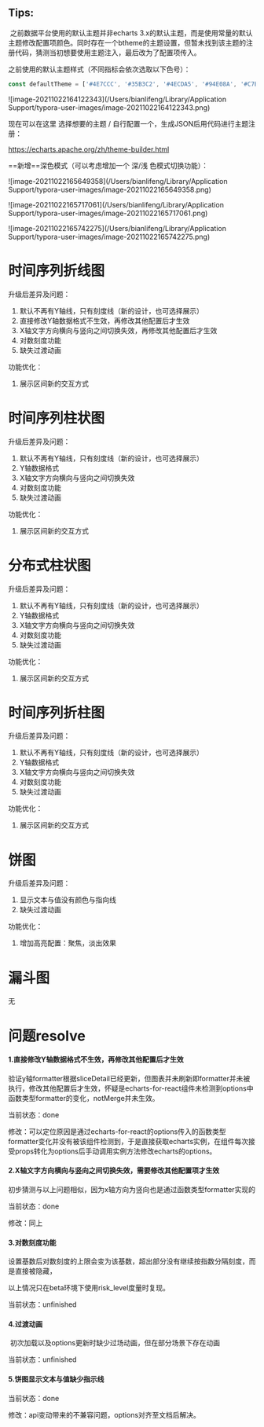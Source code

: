 ## Tips:

​	之前数据平台使用的默认主题并非echarts 3.x的默认主题，而是使用常量的默认主题修改配置项颜色。同时存在一个btheme的主题设置，但暂未找到该主题的注册代码，猜测当初想要使用主题注入，最后改为了配置项传入。

之前使用的默认主题样式（不同指标会依次选取以下色号）：

```js
const defaultTheme = ['#4E7CCC', '#35B3C2', '#4ECDA5', '#94E08A', '#C7E466', '#EDCB72', '#F8AB60', '#F9815C', '#EB4456', '#C82B3D', '#375EA2'];
```

![image-20211022164122343](/Users/bianlifeng/Library/Application Support/typora-user-images/image-20211022164122343.png)

现在可以在这里 选择想要的主题 / 自行配置一个，生成JSON后用代码进行主题注册：

https://echarts.apache.org/zh/theme-builder.html	

==新增==深色模式（可以考虑增加一个 深/浅 色模式切换功能）：

![image-20211022165649358](/Users/bianlifeng/Library/Application Support/typora-user-images/image-20211022165649358.png)

![image-20211022165717061](/Users/bianlifeng/Library/Application Support/typora-user-images/image-20211022165717061.png)

![image-20211022165742275](/Users/bianlifeng/Library/Application Support/typora-user-images/image-20211022165742275.png)

# 时间序列折线图

升级后差异及问题：

1. 默认不再有Y轴线，只有刻度线（新的设计，也可选择展示）
2. 直接修改Y轴数据格式不生效，再修改其他配置后才生效
3. X轴文字方向横向与竖向之间切换失效，再修改其他配置后才生效
4. 对数刻度功能
5. 缺失过渡动画

功能优化：

1. 展示区间新的交互方式

# 时间序列柱状图

升级后差异及问题：

1. 默认不再有Y轴线，只有刻度线（新的设计，也可选择展示）
2. Y轴数据格式
3. X轴文字方向横向与竖向之间切换失效
4. 对数刻度功能
5. 缺失过渡动画

功能优化：

1. 展示区间新的交互方式

# 分布式柱状图

升级后差异及问题：

1. 默认不再有Y轴线，只有刻度线（新的设计，也可选择展示）
2. Y轴数据格式
3. X轴文字方向横向与竖向之间切换失效
4. 对数刻度功能
5. 缺失过渡动画

功能优化：

1. 展示区间新的交互方式

# 时间序列折柱图

升级后差异及问题：

1. 默认不再有Y轴线，只有刻度线（新的设计，也可选择展示）
2. Y轴数据格式
3. X轴文字方向横向与竖向之间切换失效
4. 对数刻度功能
5. 缺失过渡动画

功能优化：

1. 展示区间新的交互方式

# 饼图

升级后差异及问题：

1. 显示文本与值没有颜色与指向线
2. 缺失过渡动画

功能优化：

1. 增加高亮配置：聚焦，淡出效果

# 漏斗图

无



# 问题resolve

#### 1.直接修改Y轴数据格式不生效，再修改其他配置后才生效

​	验证y轴formatter根据sliceDetail已经更新，但图表并未刷新即formatter并未被执行，修改其他配置后才生效，怀疑是echarts-for-react组件未检测到options中函数类型formatter的变化，notMerge并未生效。

当前状态：done

修改：可以定位原因是通过echarts-for-react的options传入的函数类型formatter变化并没有被该组件检测到，于是直接获取echarts实例，在组件每次接受props转化为options后手动调用实例方法修改echarts的options。

#### 2.X轴文字方向横向与竖向之间切换失效，需要修改其他配置项才生效

​	初步猜测与以上问题相似，因为x轴方向为竖向也是通过函数类型formatter实现的

当前状态：done

修改：同上

#### 3.对数刻度功能

​	设置基数后对数刻度的上限会变为该基数，超出部分没有继续按指数分隔刻度，而是直接被隐藏，

以上情况只在beta环境下使用risk_level度量时复现。

当前状态：unfinished	

#### 4.过渡动画

​	初次加载以及options更新时缺少过场动画，但在部分场景下存在动画

当前状态：unfinished

#### 5.饼图显示文本与值缺少指示线

当前状态：done

修改：api变动带来的不兼容问题，options对齐至文档后解决。